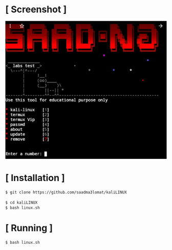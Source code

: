 # [ Screenshot ]
![logo](https://github.com/saadma3lomat/kaliLINUX/blob/main/SaadNJ.jpg)
# [ Installation ]
```
$ git clone https://github.com/saadma3lomat/kaliLINUX

$ cd kaliLINUX
$ bash linux.sh
```

# [ Running ]
```
$ bash linux.sh
```




	
